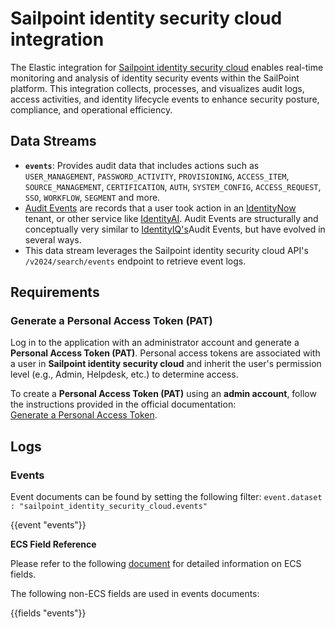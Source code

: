 # Sailpoint identity security cloud integration

The Elastic integration for [Sailpoint identity security cloud](https://www.sailpoint.com/products/identity-security-cloud) enables real-time monitoring and analysis of identity security events within the SailPoint platform. This integration collects, processes, and visualizes audit logs, access activities, and identity lifecycle events to enhance security posture, compliance, and operational efficiency.

## Data Streams

- **`events`**: Provides audit data that includes actions such as `USER_MANAGEMENT`, `PASSWORD_ACTIVITY`, `PROVISIONING`, `ACCESS_ITEM`, `SOURCE_MANAGEMENT`, `CERTIFICATION`, `AUTH`, `SYSTEM_CONFIG`, `ACCESS_REQUEST`, `SSO`, `WORKFLOW`, `SEGMENT` and more.
- [Audit Events](https://community.sailpoint.com/t5/IdentityNow-Wiki/Audit-Events-in-Cloud-Audit/ta-p/218727) are records that a user took action in an [IdentityNow](https://www.sailpoint.com/products/identitynow) tenant, or other service like [IdentityAI](https://www.sailpoint.com/products/ai-driven-identity-security). Audit Events are structurally and conceptually very similar to [IdentityIQ's](https://www.sailpoint.com/products/identity-security-software/identity-iq)Audit Events, but have evolved in several ways.
- This data stream leverages the Sailpoint identity security cloud API's `/v2024/search/events` endpoint to retrieve event logs.

## Requirements

### Generate a Personal Access Token (PAT)

Log in to the application with an administrator account and generate a **Personal Access Token (PAT)**. Personal access tokens are associated with a user in **Sailpoint identity security cloud** and inherit the user's permission level (e.g., Admin, Helpdesk, etc.) to determine access.

To create a **Personal Access Token (PAT)** using an **admin account**, follow the instructions provided in the official documentation:  
[Generate a Personal Access Token](https://developer.sailpoint.com/docs/api/v2024/authentication#generate-a-personal-access-token).

## Logs

### Events

Event documents can be found by setting the following filter: 
`event.dataset : "sailpoint_identity_security_cloud.events"`

{{event "events"}}

**ECS Field Reference**

Please refer to the following [document](https://www.elastic.co/guide/en/ecs/current/ecs-field-reference.html) for detailed information on ECS fields.

The following non-ECS fields are used in events documents:

{{fields "events"}}

